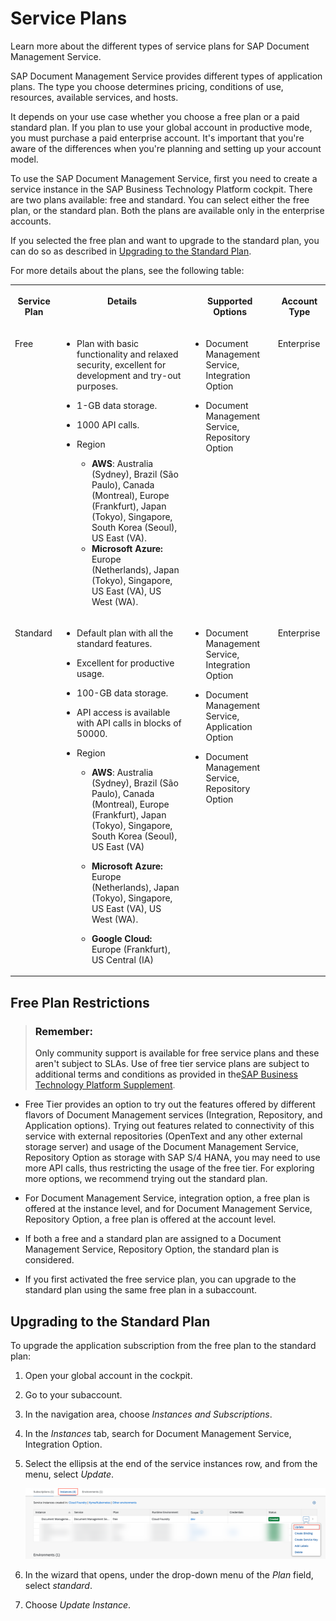 <!-- loio944c578bd8c7453db2e8e0e60804709c -->

# Service Plans

Learn more about the different types of service plans for SAP Document Management Service.

SAP Document Management Service provides different types of application plans. The type you choose determines pricing, conditions of use, resources, available services, and hosts.

It depends on your use case whether you choose a free plan or a paid standard plan. If you plan to use your global account in productive mode, you must purchase a paid enterprise account. It's important that you're aware of the differences when you're planning and setting up your account model.

To use the SAP Document Management Service, first you need to create a service instance in the SAP Business Technology Platform cockpit. There are two plans available: free and standard. You can select either the free plan, or the standard plan. Both the plans are available only in the enterprise accounts.

If you selected the free plan and want to upgrade to the standard plan, you can do so as described in [Upgrading to the Standard Plan](service-plans-944c578.md#loio944c578bd8c7453db2e8e0e60804709c__section_dzc_j1z_tpb).

For more details about the plans, see the following table:


<table>
<tr>
<th valign="top">

Service Plan

</th>
<th valign="top">

Details

</th>
<th valign="top">

Supported Options

</th>
<th valign="top">

Account Type

</th>
</tr>
<tr>
<td valign="top">

Free

</td>
<td valign="top">

-   Plan with basic functionality and relaxed security, excellent for development and try-out purposes.

-   1-GB data storage.

-   1000 API calls.

-   Region

    -   **AWS**: Australia \(Sydney\), Brazil \(São Paulo\), Canada \(Montreal\), Europe \(Frankfurt\), Japan \(Tokyo\), Singapore, South Korea \(Seoul\), US East \(VA\).
    -   **Microsoft Azure:** Europe \(Netherlands\), Japan \(Tokyo\), Singapore, US East \(VA\), US West \(WA\).





</td>
<td valign="top">

-   Document Management Service, Integration Option

-   Document Management Service, Repository Option




</td>
<td valign="top">

Enterprise

</td>
</tr>
<tr>
<td valign="top">

Standard

</td>
<td valign="top">

-   Default plan with all the standard features.

-   Excellent for productive usage.

-   100-GB data storage.

-   API access is available with API calls in blocks of 50000.

-   Region

    -   **AWS**: Australia \(Sydney\), Brazil \(São Paulo\), Canada \(Montreal\), Europe \(Frankfurt\), Japan \(Tokyo\), Singapore, South Korea \(Seoul\), US East \(VA\)
    -   **Microsoft Azure:** Europe \(Netherlands\), Japan \(Tokyo\), Singapore, US East \(VA\), US West \(WA\).

    -   **Google Cloud:** Europe \(Frankfurt\), US Central \(IA\)





</td>
<td valign="top">

-   Document Management Service, Integration Option

-   Document Management Service, Application Option
-   Document Management Service, Repository Option




</td>
<td valign="top">

Enterprise

</td>
</tr>
</table>



<a name="loio944c578bd8c7453db2e8e0e60804709c__section_xww_n3y_ztb"/>

## Free Plan Restrictions

> ### Remember:  
> Only community support is available for free service plans and these aren't subject to SLAs. Use of free tier service plans are subject to additional terms and conditions as provided in the[SAP Business Technology Platform Supplement](https://www.sap.com/about/trust-center/agreements/cloud/cloud-services.html?sort=latest_desc&search=Supplement+Business+Technology+Platform&tag=language:english&pdf-asset=2e6cceab-fe7d-0010-bca6-c68f7e60039b&page=1).

-   Free Tier provides an option to try out the features offered by different flavors of Document Management services \(Integration, Repository, and Application options\). Trying out features related to connectivity of this service with external repositories \(OpenText and any other external storage server\) and usage of the Document Management Service, Repository Option as storage with SAP S/4 HANA, you may need to use more API calls, thus restricting the usage of the free tier. For exploring more options, we recommend trying out the standard plan.

-   For Document Management Service, integration option, a free plan is offered at the instance level, and for Document Management Service, Repository Option, a free plan is offered at the account level.
-   If both a free and a standard plan are assigned to a Document Management Service, Repository Option, the standard plan is considered.
-   If you first activated the free service plan, you can upgrade to the standard plan using the same free plan in a subaccount.




<a name="loio944c578bd8c7453db2e8e0e60804709c__section_dzc_j1z_tpb"/>

## Upgrading to the Standard Plan

To upgrade the application subscription from the free plan to the standard plan:

1.  Open your global account in the cockpit.
2.  Go to your subaccount.
3.  In the navigation area, choose *Instances and Subscriptions*.
4.  In the *Instances* tab, search for Document Management Service, Integration Option.
5.  Select the ellipsis at the end of the service instances row, and from the menu, select *Update*.

    ![Access the Update menu to subscribe to the standard plan.](images/SDM_Upgrade_To_Standard_Plan_b25438a.png)

6.  In the wizard that opens, under the drop-down menu of the *Plan* field, select *standard*.
7.  Choose *Update Instance*.

